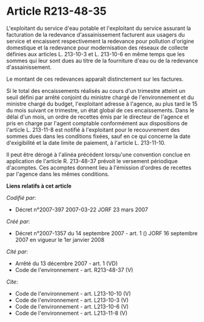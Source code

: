 # Article R213-48-35

L'exploitant du service d'eau potable et l'exploitant du service assurant la facturation de la redevance d'assainissement
facturent aux usagers du service et encaissent respectivement la redevance pour pollution d'origine domestique et la
redevance pour modernisation des réseaux de collecte définies aux articles L. 213-10-3 et L. 213-10-6 en même temps que les
sommes qui leur sont dues au titre de la fourniture d'eau ou de la redevance d'assainissement. 

Le montant de ces redevances apparaît distinctement sur les factures. 

Si le total des encaissements réalisés au cours d'un trimestre atteint un seuil défini par arrêté conjoint du ministre chargé
de l'environnement et du ministre chargé du budget, l'exploitant adresse à l'agence, au plus tard le 15 du mois suivant ce
trimestre, un état global de ces encaissements. Dans le délai d'un mois, un ordre de recettes émis par le directeur de
l'agence et pris en charge par l'agent comptable conformément aux dispositions de l'article L. 213-11-8 est notifié à
l'exploitant pour le recouvrement des sommes dues dans les conditions fixées, sauf en ce qui concerne la date d'exigibilité
et la date limite de paiement, à l'article L. 213-11-10. 

Il peut être dérogé à l'alinéa précédent lorsqu'une convention conclue en application de l'article R. 213-48-37 prévoit le
versement périodique d'acomptes. Ces acomptes donnent lieu à l'émission d'ordres de recettes par l'agence dans les mêmes
conditions.

**Liens relatifs à cet article**

_Codifié par_:

  - Décret n°2007-397 2007-03-22 JORF 23 mars 2007

_Créé par_:

  - Décret n°2007-1357 du 14 septembre 2007 - art. 1 () JORF 16 septembre 2007 en vigueur le 1er janvier 2008

_Cité par_:

  - Arrêté du 13 décembre 2007 - art. 1 (VD)
  - Code de l'environnement - art. R213-48-37 (V)

_Cite_:

  - Code de l'environnement - art. L213-10-10 (V)
  - Code de l'environnement - art. L213-10-3 (V)
  - Code de l'environnement - art. L213-10-6 (V)
  - Code de l'environnement - art. L213-11-8 (V)
